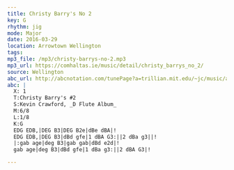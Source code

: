 ```yaml
---
title: Christy Barry's No 2
key: G
rhythm: jig
mode: Major
date: 2016-03-29
location: Arrowtown Wellington
tags: 
mp3_file: /mp3/christy-barrys-no-2.mp3
mp3_url: https://comhaltas.ie/music/detail/christy_barrys_no_2/
source: Wellington
abc_url: http://abcnotation.com/tunePage?a=trillian.mit.edu/~jc/music/abc/mirror/kirby98.fsnet.co.uk/ch/Christy_Barrys_2_3/0000
abc: |
  X: 1
  T:Christy Barry's #2
  S:Kevin Crawford, _D Flute Album_
  M:6/8
  L:1/8
  K:G
  EDG EDB,|DEG B3|DEG B2e|dBe dBA|!
  EDG EDB,|DEG B3|dBd gfe|1 dBA G3:||2 dBa g3||!
  |:gab age|deg B3|gab gab|dBd e2d|!
  gab age|deg B3|dBd gfe|1 dBa g3:||2 dBA G3|!

---
```

